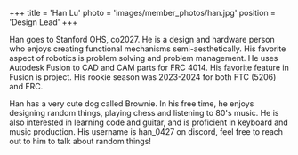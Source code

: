 +++
title = 'Han Lu'
photo = 'images/member_photos/han.jpg'
position = 'Design Lead'
+++

Han goes to Stanford OHS, co2027. He is a design and hardware person who enjoys creating functional mechanisms semi-aesthetically. His favorite aspect of robotics is problem solving and problem management. He uses Autodesk Fusion to CAD and CAM parts for FRC 4014. His favorite feature in Fusion is project. His rookie season was 2023-2024 for both FTC (5206) and FRC.

Han has a very cute dog called Brownie. In his free time, he enjoys designing random things, playing chess and listening to 80's music. He is also interested in learning code and guitar, and is proficient in keyboard and music production.  His username is han_0427 on discord, feel free to reach out to him to talk about random things! 

